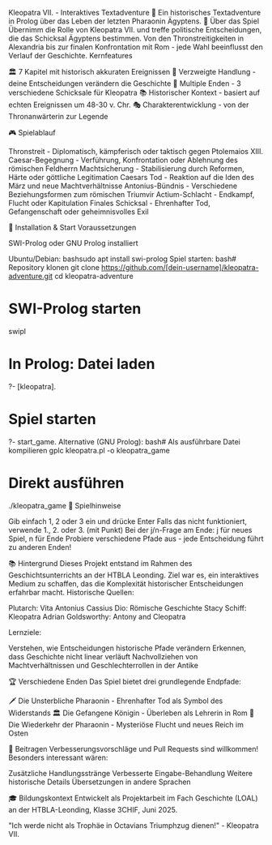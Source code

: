 Kleopatra VII. - Interaktives Textadventure 🏺
Ein historisches Textadventure in Prolog über das Leben der letzten Pharaonin Ägyptens.
📖 Über das Spiel
Übernimm die Rolle von Kleopatra VII. und treffe politische Entscheidungen, die das Schicksal Ägyptens bestimmen. Von den Thronstreitigkeiten in Alexandria bis zur finalen Konfrontation mit Rom - jede Wahl beeinflusst den Verlauf der Geschichte.
Kernfeatures

🏛️ 7 Kapitel mit historisch akkuraten Ereignissen
🔀 Verzweigte Handlung - deine Entscheidungen verändern die Geschichte
👑 Multiple Enden - 3 verschiedene Schicksale für Kleopatra
📚 Historischer Kontext - basiert auf echten Ereignissen um 48-30 v. Chr.
🎭 Charakterentwicklung - von der Thronanwärterin zur Legende

🎮 Spielablauf

Thronstreit - Diplomatisch, kämpferisch oder taktisch gegen Ptolemaios XIII.
Caesar-Begegnung - Verführung, Konfrontation oder Ablehnung des römischen Feldherrn
Machtsicherung - Stabilisierung durch Reformen, Härte oder göttliche Legitimation
Caesars Tod - Reaktion auf die Iden des März und neue Machtverhältnisse
Antonius-Bündnis - Verschiedene Beziehungsformen zum römischen Triumvir
Actium-Schlacht - Endkampf, Flucht oder Kapitulation
Finales Schicksal - Ehrenhafter Tod, Gefangenschaft oder geheimnisvolles Exil

🚀 Installation & Start
Voraussetzungen

SWI-Prolog oder GNU Prolog installiert

Ubuntu/Debian:
bashsudo apt install swi-prolog
Spiel starten:
bash# Repository klonen
git clone https://github.com/[dein-username]/kleopatra-adventure.git
cd kleopatra-adventure

# SWI-Prolog starten
swipl

# In Prolog: Datei laden
?- [kleopatra].

# Spiel starten
?- start_game.
Alternative (GNU Prolog):
bash# Als ausführbare Datei kompilieren
gplc kleopatra.pl -o kleopatra_game

# Direkt ausführen
./kleopatra_game
🎯 Spielhinweise

Gib einfach 1, 2 oder 3 ein und drücke Enter
Falls das nicht funktioniert, verwende 1., 2. oder 3. (mit Punkt)
Bei der j/n-Frage am Ende: j für neues Spiel, n für Ende
Probiere verschiedene Pfade aus - jede Entscheidung führt zu anderen Enden!

📚 Hintergrund
Dieses Projekt entstand im Rahmen des Geschichtsunterrichts an der HTBLA Leonding. Ziel war es, ein interaktives Medium zu schaffen, das die Komplexität historischer Entscheidungen erfahrbar macht.
Historische Quellen:

Plutarch: Vita Antonius
Cassius Dio: Römische Geschichte
Stacy Schiff: Kleopatra
Adrian Goldsworthy: Antony and Cleopatra

Lernziele:

Verstehen, wie Entscheidungen historische Pfade verändern
Erkennen, dass Geschichte nicht linear verläuft
Nachvollziehen von Machtverhältnissen und Geschlechterrollen in der Antike

🏆 Verschiedene Enden
Das Spiel bietet drei grundlegende Endpfade:

🗡️ Die Unsterbliche Pharaonin - Ehrenhafter Tod als Symbol des Widerstands
🏛️ Die Gefangene Königin - Überleben als Lehrerin in Rom
🌅 Die Wiederkehr der Pharaonin - Mysteriöse Flucht und neues Reich im Osten

🤝 Beitragen
Verbesserungsvorschläge und Pull Requests sind willkommen! Besonders interessant wären:

Zusätzliche Handlungsstränge
Verbesserte Eingabe-Behandlung
Weitere historische Details
Übersetzungen in andere Sprachen

🎓 Bildungskontext
Entwickelt als Projektarbeit im Fach Geschichte (LOAL) an der HTBLA-Leonding, Klasse 3CHIF, Juni 2025.

"Ich werde nicht als Trophäe in Octavians Triumphzug dienen!" - Kleopatra VII.
